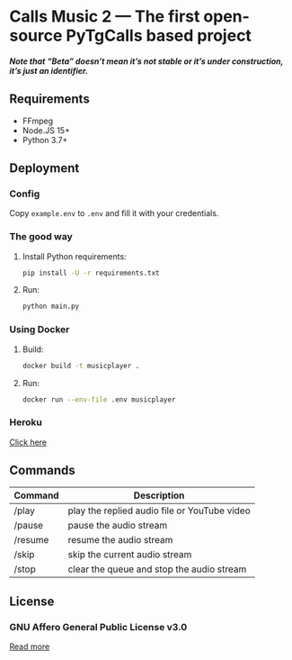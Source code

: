 # Calls Music 2 — The first open-source PyTgCalls based project

##### Note that “Beta” doesn’t mean it’s not stable or it’s under construction, it’s just an identifier.

## Requirements

- FFmpeg
- Node.JS 15+
- Python 3.7+

## Deployment

### Config

Copy `example.env` to `.env` and fill it with your credentials.

### The good way

1. Install Python requirements:
   ```bash
   pip install -U -r requirements.txt
   ```
2. Run:
   ```bash
   python main.py
   ```

### Using Docker

1. Build:
   ```bash
   docker build -t musicplayer .
   ```
2. Run:
   ```bash
   docker run --env-file .env musicplayer
   ```

### Heroku

[Click here](https://heroku.com/deploy?template=https://github.com/callsmusic/callsmusic-2_heroku/)

## Commands

| Command | Description                                  |
| ------- | -------------------------------------------- |
| /play   | play the replied audio file or YouTube video |
| /pause  | pause the audio stream                       |
| /resume | resume the audio stream                      |
| /skip   | skip the current audio stream                |
| /stop   | clear the queue and stop the audio stream    |

## License

### GNU Affero General Public License v3.0

[Read more](http://www.gnu.org/licenses/#AGPL)
